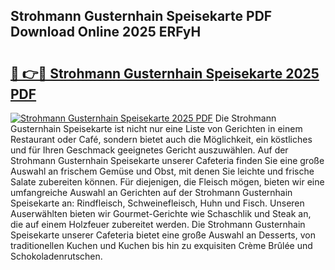 ## Strohmann Gusternhain Speisekarte PDF Download Online 2025 ERFyH

# <h2><a href="http://gc9m6n9.nevu.top/?p=Strohmann+Gusternhain+Speisekarte">🔗 👉🔴 Strohmann Gusternhain Speisekarte 2025 PDF</a></h2>

[![Strohmann Gusternhain Speisekarte 2025 PDF](https://i.imgur.com/dBaPXMq.png)](http://gc9m6n9.nevu.top/?p=Strohmann+Gusternhain+Speisekarte)
Die Strohmann Gusternhain Speisekarte ist nicht nur eine Liste von Gerichten in einem Restaurant oder Café, sondern bietet auch die Möglichkeit, ein köstliches und für Ihren Geschmack geeignetes Gericht auszuwählen. Auf der Strohmann Gusternhain Speisekarte unserer Cafeteria finden Sie eine große Auswahl an frischem Gemüse und Obst, mit denen Sie leichte und frische Salate zubereiten können. Für diejenigen, die Fleisch mögen, bieten wir eine umfangreiche Auswahl an Gerichten auf der Strohmann Gusternhain Speisekarte an: Rindfleisch, Schweinefleisch, Huhn und Fisch. Unseren Auserwählten bieten wir Gourmet-Gerichte wie Schaschlik und Steak an, die auf einem Holzfeuer zubereitet werden. Die Strohmann Gusternhain Speisekarte unserer Cafeteria bietet eine große Auswahl an Desserts, von traditionellen Kuchen und Kuchen bis hin zu exquisiten Crème Brûlée und Schokoladenrutschen.
